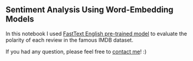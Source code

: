 ## Sentiment Analysis Using Word-Embedding Models

In this notebook I used [FastText English pre-trained model](https://dl.fbaipublicfiles.com/fasttext/vectors-crawl/cc.en.300.vec.gz) to evaluate the polarity of each review in the famous IMDB dataset. 

If you had any question, please feel free to [contact me](mailto:contact@mahdirahbar.com)! :)

